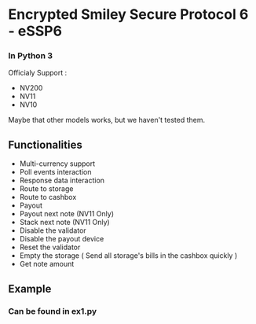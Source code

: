 # Encrypted Smiley Secure Protocol 6 - eSSP6

### In Python 3

Officialy Support : 
* NV200
* NV11
* NV10

Maybe that other models works, but we haven't tested them.

## Functionalities

* Multi-currency support
* Poll events interaction
* Response data interaction
* Route to storage
* Route to cashbox
* Payout
* Payout next note (NV11 Only)
* Stack next note (NV11 Only)
* Disable the validator
* Disable the payout device
* Reset the validator
* Empty the storage ( Send all storage's bills in the cashbox quickly )
* Get note amount 

## Example
### Can be found in ex1.py

